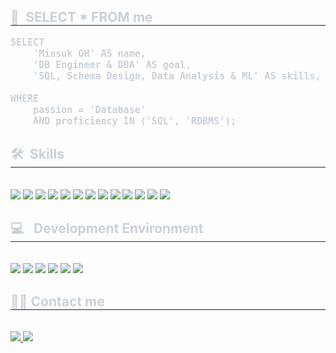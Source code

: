 <div style="text-align: left;"> 
    <h2 style="border-bottom: 1px solid #21262d; color: #c9d1d9;"> 👋&ensp;SELECT * FROM me </h2>  
    <div style="font-weight: 700; font-size: 15px; text-align: left; color: #c9d1d9;"> <pre></li>SELECT<br></li>    'Minsuk OH' AS name,<br> </li>   'DB Engineer & DBA' AS goal,<br></li>    'SQL, Schema Design, Data Analysis & ML' AS skills,
        <br></li>WHERE<br></li>    passion = 'Database'<br></li>    AND proficiency IN ('SQL', 'RDBMS');</li></pre></li> </div> 
    </div>
    <div style="text-align: left;">
  <h2 style="border-bottom: 1px solid #21262d; color: #c9d1d9;"> 🛠️&ensp;Skills </h2> <br> 
  <div style="text-align: left;">
    <img src="https://img.shields.io/badge/MySQL-4479A1?style=flat-square&logo=MySQL&logoColor=white">
    <img src="https://img.shields.io/badge/MariaDB-003545?style=flat-square&logo=MariaDB&logoColor=white">
    <img src="https://img.shields.io/badge/Oracle-F80000?style=flat-square&logo=Oracle&logoColor=white">
    <img src="https://img.shields.io/badge/PostgreSQL-4169E1?style=flat-square&logo=PostgreSQL&logoColor=white">
    <img src="https://img.shields.io/badge/Databricks-EF3E42?style=flat-square&logo=Databricks&logoColor=white">
    <img src="https://img.shields.io/badge/Python-3776AB?style=flat-square&logo=Python&logoColor=white">
    <img src="https://img.shields.io/badge/pandas-150458?style=flat-square&logo=pandas&logoColor=white">
    <img src="https://img.shields.io/badge/NumPy-013243?style=flat-square&logo=NumPy&logoColor=white">
    <img src="https://img.shields.io/badge/scikit--learn-F7931E?style=flat-square&logo=scikit-learn&logoColor=white">
    <img src="https://img.shields.io/badge/PyTorch-EE4C2C?style=flat-square&logo=PyTorch&logoColor=white">
    <img src="https://img.shields.io/badge/PHP-777BB4?style=flat-square&logo=PHP&logoColor=white">
    <img src="https://img.shields.io/badge/Spring-6DB33F?style=flat-square&logo=Spring&logoColor=white">
    <img src="https://img.shields.io/badge/Node.js-339933?style=flat-square&logo=Node.js&logoColor=white">
  </div>
</div>

<!-- Development Environment -->
<div style="text-align: left; margin-top: 20px;">
  <h2 style="border-bottom: 1px solid #21262d; color: #c9d1d9;"> 💻 &ensp;Development Environment </h2> <br> 
  <div style="text-align: left;">
    <img src="https://img.shields.io/badge/VS%20Code-007ACC?style=flat-square&logo=visual-studio-code&logoColor=white">
    <img src="https://img.shields.io/badge/Ubuntu-E95420?style=flat-square&logo=Ubuntu&logoColor=white">
    <img src="https://img.shields.io/badge/Colab-F9AB00?style=flat-square&logo=googlecolab&logoColor=white">
    <img src="https://img.shields.io/badge/Eclipse-2C2255?style=flat-square&logo=Eclipse&logoColor=white">
    <img src="https://img.shields.io/badge/Hugging%20Face-FFD21F?style=flat-square&logo=HuggingFace&logoColor=black">
    <img src="https://img.shields.io/badge/Azure-0078D4?style=flat-square&logo=Microsoft-Azure&logoColor=white">
  </div>
</div>
    <div style="text-align: left;">
    <h2 style="border-bottom: 1px solid #21262d; color: #c9d1d9;"> 🧑‍💻 Contact me </h2> <br> 
    <div style="text-align: left;"> <a href=https://www.instagram.com/o__minsuk/> <img src="https://img.shields.io/badge/Instagram-E4405F?style=flat-square&logo=Instagram&logoColor=white&link=https://www.instagram.com/o__minsuk/"> </a>
         <a href=mailto:polpo444@gmail.com> <img src="https://img.shields.io/badge/Gmail-EA4335?style=flat-square&logo=Gmail&logoColor=white&link=mailto:polpo444@gmail.com"> </a>
          </div>  <br> 
    <div style="text-align: left;">  </div> 
    </div>
